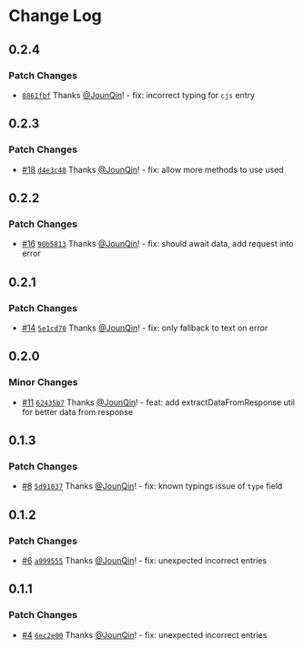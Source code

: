 # Change Log

## 0.2.4

### Patch Changes

- [`8861fbf`](https://github.com/un-ts/x-fetch/commit/8861fbf1eeb4c58258cba1a5c32638109d0f6a41) Thanks [@JounQin](https://github.com/JounQin)! - fix: incorrect typing for `cjs` entry

## 0.2.3

### Patch Changes

- [#18](https://github.com/un-ts/x-fetch/pull/18) [`d4e3c48`](https://github.com/un-ts/x-fetch/commit/d4e3c487f20fe9925c9c6a20f659f5076fe6eb41) Thanks [@JounQin](https://github.com/JounQin)! - fix: allow more methods to use used

## 0.2.2

### Patch Changes

- [#16](https://github.com/un-ts/x-fetch/pull/16) [`90b5813`](https://github.com/un-ts/x-fetch/commit/90b581321300592fe926b54bbe163cf4b2843a03) Thanks [@JounQin](https://github.com/JounQin)! - fix: should await data, add request into error

## 0.2.1

### Patch Changes

- [#14](https://github.com/un-ts/x-fetch/pull/14) [`5e1cd70`](https://github.com/un-ts/x-fetch/commit/5e1cd7095613a1d1374d5af8fbd9bd092964ed8e) Thanks [@JounQin](https://github.com/JounQin)! - fix: only fallback to text on error

## 0.2.0

### Minor Changes

- [#11](https://github.com/un-ts/x-fetch/pull/11) [`62435b7`](https://github.com/un-ts/x-fetch/commit/62435b78b8644f67c9bb670d23afaf3a101dac25) Thanks [@JounQin](https://github.com/JounQin)! - feat: add extractDataFromResponse util for better data from response

## 0.1.3

### Patch Changes

- [#8](https://github.com/un-ts/x-fetch/pull/8) [`5d91037`](https://github.com/un-ts/x-fetch/commit/5d910377e1deb3494e29e9a3b04591e680de6f78) Thanks [@JounQin](https://github.com/JounQin)! - fix: known typings issue of `type` field

## 0.1.2

### Patch Changes

- [#6](https://github.com/un-ts/x-fetch/pull/6) [`a999555`](https://github.com/un-ts/x-fetch/commit/a999555174a0d255d35ccea3a161cfcd78f757fa) Thanks [@JounQin](https://github.com/JounQin)! - fix: unexpected incorrect entries

## 0.1.1

### Patch Changes

- [#4](https://github.com/un-ts/x-fetch/pull/4) [`6ec2e00`](https://github.com/un-ts/x-fetch/commit/6ec2e00d4b81aad01023ef56f3a8fc4a5b067489) Thanks [@JounQin](https://github.com/JounQin)! - fix: unexpected incorrect entries

